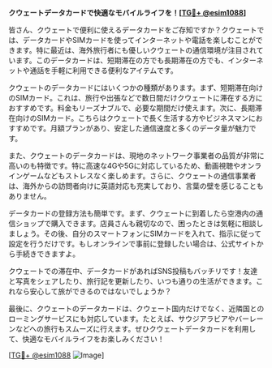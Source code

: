 **クウェートデータカードで快適なモバイルライフを！[[TG💪+ @esim1088](https://t.me/s/esim1088)]**

皆さん、クウェートで便利に使えるデータカードをご存知ですか？クウェートでは、データカードやSIMカードを使ってインターネットや電話を楽しむことができます。特に最近は、海外旅行者にも優しいクウェートの通信環境が注目されています。このデータカードは、短期滞在の方でも長期滞在の方でも、インターネットや通話を手軽に利用できる便利なアイテムです。

クウェートのデータカードにはいくつかの種類があります。まず、短期滞在向けのSIMカード。これは、旅行や出張などで数日間だけクウェートに滞在する方におすすめです。料金もリーズナブルで、必要な期間だけ使えます。次に、長期滞在向けのSIMカード。こちらはクウェートで長く生活する方やビジネスマンにおすすめです。月額プランがあり、安定した通信速度と多くのデータ量が魅力です。

また、クウェートのデータカードは、現地のネットワーク事業者の品質が非常に高いのも特徴です。特に高速な4Gや5Gに対応しているため、動画視聴やオンラインゲームなどもストレスなく楽しめます。さらに、クウェートの通信事業者は、海外からの訪問者向けに英語対応も充実しており、言葉の壁を感じることもありません。

データカードの登録方法も簡単です。まず、クウェートに到着したら空港内の通信ショップで購入できます。店員さんも親切なので、困ったときは気軽に相談しましょう。その後、自分のスマートフォンにSIMカードを入れて、指示に従って設定を行うだけです。もしオンラインで事前に登録したい場合は、公式サイトから手続きできますよ。

クウェートでの滞在中、データカードがあればSNS投稿もバッチリです！友達と写真をシェアしたり、旅行記を更新したり、いつも通りの生活ができます。これなら安心して旅ができるのではないでしょうか？

最後に、クウェートのデータカードは、クウェート国内だけでなく、近隣国とのローミングサービスにも対応しています。たとえば、サウジアラビアやバーレーンなどへの旅行もスムーズに行えます。ぜひクウェートデータカードを利用して、快適なモバイルライフをお楽しみください！

[[TG💪+ @esim1088](https://t.me/s/esim1088) ![Image](https://i.postimg.cc/Y0z9fWf4/image.png)]